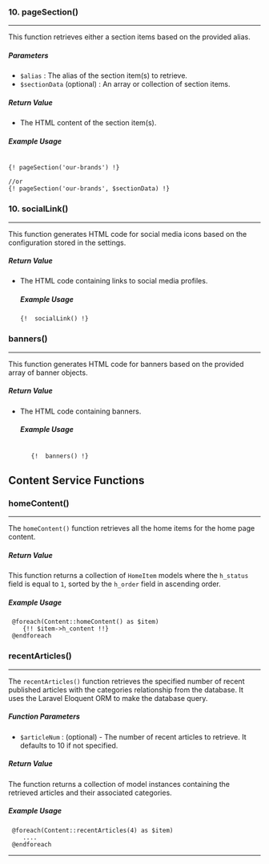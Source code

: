 

 ### 10. pageSection()
 <hr>
  
 This function retrieves either a section  items based on the provided alias.
  
 ##### Parameters
 - `$alias` : The alias of the section item(s) to retrieve.
 - `$sectionData` (optional)  : An array or collection of section items.


 ##### Return Value
  - The HTML content of the section item(s).
  
 ##### Example Usage
   ```
  
  {! pageSection('our-brands') !}

  //or
  {! pageSection('our-brands', $sectionData) !}
   
   ```

### 10. socialLink()
<hr>

   This function generates HTML code for social media icons based on the configuration stored in the settings.
    
   ##### Return Value
- The HTML code containing links to social media profiles.
   ##### Example Usage
  ```
  {!  socialLink() !}
  
    ```
 
### banners()
<hr>
   This function generates HTML code for banners based on the provided array of banner objects.
    

   ##### Return Value
- The HTML code containing banners.
   ##### Example Usage
  ```
     
     {!  banners() !}
  
    ```
  
## Content Service Functions

### homeContent()
<hr>

The `homeContent()` function retrieves all the home items for the home page content.

##### Return Value

This function returns a collection of `HomeItem` models where the `h_status` field is equal to `1`, sorted by the `h_order` field in ascending order.

##### Example Usage
```
 @foreach(Content::homeContent() as $item)
    {!! $item->h_content !!}
 @endforeach

```

### recentArticles() 
<hr>

The `recentArticles()` function retrieves the specified number of recent published articles with the categories relationship from the database. It uses the Laravel Eloquent ORM to make the database query.

##### Function Parameters 
- `$articleNum` : (optional) - The number of recent articles to retrieve. It defaults to 10 if not specified.

##### Return Value
The function returns a collection of model instances containing the retrieved articles and their associated categories.

##### Example Usage
```
 @foreach(Content::recentArticles(4) as $item)
    ....
 @endforeach

```
<hr>


